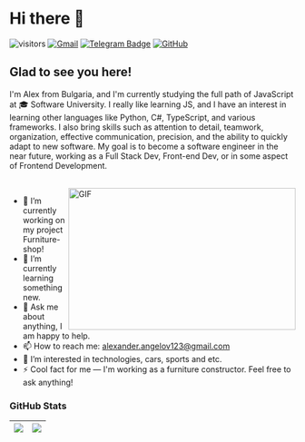 # Hi there 👋

![visitors](https://komarev.com/ghpvc/?username=A-Angelov048)
[![Gmail](https://img.shields.io/badge/Gmail-333333?style=flat-square&logo=gmail&logoColor=red)]()
[![Telegram Badge](https://img.shields.io/badge/-Telegram-0088cc?style=flat-square&logo=Telegram&logoColor=white)](https://t.me/A_Alex048)
[![GitHub](https://img.shields.io/badge/-Github-000000?style=flat-square&logo=Github&logoColor=white)](https://github.com/A-Angelov048)

## Glad to see you here!

I'm Alex from Bulgaria, and I'm currently studying the full path of JavaScript at 🎓 Software University. I really like learning JS, and I have an interest in learning other languages like Python, C#, TypeScript, and various frameworks. I also bring skills such as attention to detail, teamwork, organization, effective communication, precision, and the ability to quickly adapt to new software. My goal is to become a software engineer in the near future, working as a Full Stack Dev, Front-end Dev, or in some aspect of Frontend Development.

<br>

<img align="right" alt="GIF" src="https://i.pinimg.com/originals/5c/8f/08/5c8f08b5fe55e12baae6fc54e46c343a.gif" width="400" height="250" />

- 🔭 I’m currently working on my project Furniture-shop!
- 🌱 I’m currently learning something new.
- 💬 Ask me about anything, I am happy to help.
- 📫 How to reach me: alexander.angelov123@gmail.com
- 👀 I’m interested in technologies, cars, sports and etc.
- ⚡ Cool fact for me — I'm working as a furniture constructor. Feel free to ask anything!

### GitHub Stats

| <img align="center" src="https://github-readme-stats.vercel.app/api?username=A-Angelov048&theme=default&show_icons=true&hide_border=true&count_private=true" /> | <img align="center" src="https://github-readme-stats.vercel.app/api/top-langs/?username=A-Angelov048&theme=default&show_icons=true&hide_border=true&layout=compact" /> |
| ------------- | ------------- |

<!--
A-Angelov048/A-Angelov048 is a ✨ special ✨ repository because its `README.md` (this file) appears on your GitHub profile.
You can click the Preview link to take a look at your changes.
--->
